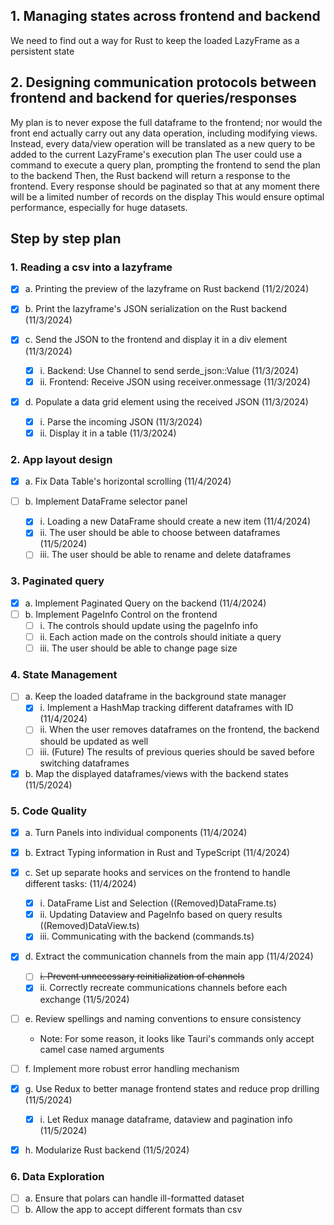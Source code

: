 ## 1. Managing states across frontend and backend

We need to find out a way for Rust to keep the loaded LazyFrame as a persistent state

## 2. Designing communication protocols between frontend and backend for queries/responses

My plan is to never expose the full dataframe to the frontend; nor would the front end actually carry out any data
operation, including modifying views.
Instead, every data/view operation will be translated as a new query to be added to the current LazyFrame's execution
plan
The user could use a command to execute a query plan, prompting the frontend to send the plan to the backend
Then, the Rust backend will return a response to the frontend.
Every response should be paginated so that at any moment there will be a limited number of records on the display
This would ensure optimal performance, especially for huge datasets.

## Step by step plan

### 1. Reading a csv into a lazyframe

- [x] a. Printing the preview of the lazyframe on Rust backend (11/2/2024)

- [x] b. Print the lazyframe's JSON serialization on the Rust backend (11/3/2024)

- [x] c. Send the JSON to the frontend and display it in a div element (11/3/2024)
    - [x] i. Backend: Use Channel to send serde_json::Value (11/3/2024)
    - [x] ii. Frontend: Receive JSON using receiver.onmessage (11/3/2024)

- [x] d. Populate a data grid element using the received JSON (11/3/2024)
    - [x] i. Parse the incoming JSON (11/3/2024)
    - [x] ii. Display it in a table (11/3/2024)

### 2. App layout design

- [x] a. Fix Data Table's horizontal scrolling (11/4/2024)

- [ ] b. Implement DataFrame selector panel
    - [x] i. Loading a new DataFrame should create a new item (11/4/2024)
    - [x] ii. The user should be able to choose between dataframes (11/5/2024)
    - [ ] iii. The user should be able to rename and delete dataframes

### 3. Paginated query

- [x] a. Implement Paginated Query on the backend (11/4/2024)
- [ ] b. Implement PageInfo Control on the frontend
    - [ ] i. The controls should update using the pageInfo info
    - [ ] ii. Each action made on the controls should initiate a query
    - [ ] iii. The user should be able to change page size

### 4. State Management

- [ ] a. Keep the loaded dataframe in the background state manager
    - [X] i. Implement a HashMap tracking different dataframes with ID (11/4/2024)
    - [ ] ii. When the user removes dataframes on the frontend, the backend should be updated as well
    - [ ] iii. (Future) The results of previous queries should be saved before switching dataframes

- [x] b. Map the displayed dataframes/views with the backend states (11/5/2024)

### 5. Code Quality

- [x] a. Turn Panels into individual components (11/4/2024)

- [x] b. Extract Typing information in Rust and TypeScript (11/4/2024)

- [x] c. Set up separate hooks and services on the frontend to handle different tasks: (11/4/2024)
    - [x] i. DataFrame List and Selection ((Removed)DataFrame.ts)
    - [x] ii. Updating Dataview and PageInfo based on query results ((Removed)DataView.ts)
    - [x] iii. Communicating with the backend (commands.ts)

- [x] d. Extract the communication channels from the main app (11/4/2024)
    - [ ] ~~i. Prevent unnecessary reinitialization of channels~~
    - [x] ii. Correctly recreate communications channels before each exchange (11/5/2024)
- [ ] e. Review spellings and naming conventions to ensure consistency
    - Note: For some reason, it looks like Tauri's commands only accept camel case named arguments

- [ ] f. Implement more robust error handling mechanism

- [x] g. Use Redux to better manage frontend states and reduce prop drilling (11/5/2024)
    - [x] i. Let Redux manage dataframe, dataview and pagination info (11/5/2024)

- [x] h. Modularize Rust backend (11/5/2024)

### 6. Data Exploration

- [ ] a. Ensure that polars can handle ill-formatted dataset
- [ ] b. Allow the app to accept different formats than csv
